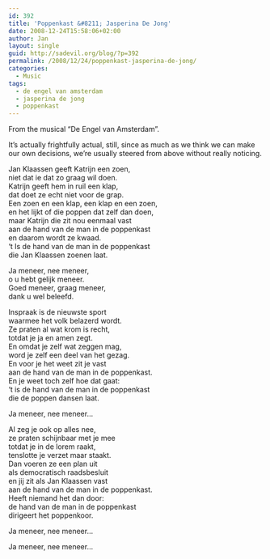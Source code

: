 ```yaml
---
id: 392
title: 'Poppenkast &#8211; Jasperina De Jong'
date: 2008-12-24T15:58:06+02:00
author: Jan
layout: single
guid: http://sadevil.org/blog/?p=392
permalink: /2008/12/24/poppenkast-jasperina-de-jong/
categories:
  - Music
tags:
  - de engel van amsterdam
  - jasperina de jong
  - poppenkast
---
```

From the musical &#8220;De Engel van Amsterdam&#8221;. 

It&#8217;s actually frightfully actual, still, since as much as we think we can make our own decisions, we&#8217;re usually steered from above without really noticing.

Jan Klaassen geeft Katrijn een zoen,  
niet dat ie dat zo graag wil doen.  
Katrijn geeft hem in ruil een klap,  
dat doet ze echt niet voor de grap.  
Een zoen en een klap, een klap en een zoen,  
en het lijkt of die poppen dat zelf dan doen,  
maar Katrijn die zit nou eenmaal vast  
aan de hand van de man in de poppenkast  
en daarom wordt ze kwaad.  
&#8216;t Is de hand van de man in de poppenkast  
die Jan Klaassen zoenen laat.

Ja meneer, nee meneer,  
o u hebt gelijk meneer.  
Goed meneer, graag meneer,  
dank u wel beleefd.

Inspraak is de nieuwste sport  
waarmee het volk belazerd wordt.  
Ze praten al wat krom is recht,  
totdat je ja en amen zegt.  
En omdat je zelf wat zeggen mag,  
word je zelf een deel van het gezag.  
En voor je het weet zit je vast  
aan de hand van de man in de poppenkast.  
En je weet toch zelf hoe dat gaat:  
&#8216;t is de hand van de man in de poppenkast  
die de poppen dansen laat.

Ja meneer, nee meneer&#8230;

Al zeg je ook op alles nee,  
ze praten schijnbaar met je mee  
totdat je in de lorem raakt,  
tenslotte je verzet maar staakt.  
Dan voeren ze een plan uit  
als democratisch raadsbesluit  
en jij zit als Jan Klaassen vast  
aan de hand van de man in de poppenkast.  
Heeft niemand het dan door:  
de hand van de man in de poppenkast  
dirigeert het poppenkoor.

Ja meneer, nee meneer&#8230;

Ja meneer, nee meneer&#8230;